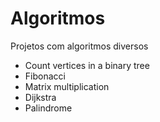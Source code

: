 # Algoritmos
Projetos com algoritmos diversos
  - Count vertices in a binary tree
  - Fibonacci
  - Matrix multiplication
  - Dijkstra
  - Palindrome
